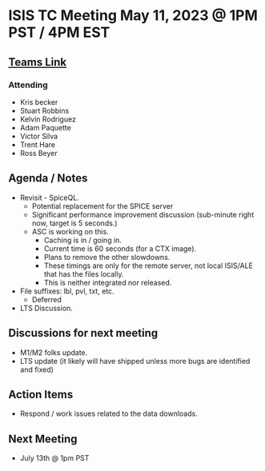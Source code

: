 # ISIS TC Meeting May 11, 2023 @ 1PM PST /  4PM EST

## [Teams Link](https://teams.microsoft.com/dl/launcher/launcher.html?url=%2f_%23%2fl%2fmeetup-join%2f19%3ameeting_YWRkZjdiMGUtZWJlOC00OWMzLThlMTItZTk0Y2MyM2E1MWE0%40thread.v2%2f0%3fcontext%3d%257b%2522Tid%2522%253a%25220693b5ba-4b18-4d7b-9341-f32f400a5494%2522%252c%2522Oid%2522%253a%2522c27c6e98-e45a-45ff-aea5-7f10d6fe67c1%2522%257d%26anon%3dtrue&type=meetup-join&deeplinkId=e54b3969-3c7f-4efb-9cad-ee99cf639f86&directDl=true&msLaunch=true&enableMobilePage=true&suppressPrompt=true)

### Attending
- Kris becker
- Stuart Robbins
- Kelvin Rodriguez
- Adam Paquette
- Victor Silva
- Trent Hare
- Ross Beyer

## Agenda / Notes
- Revisit - SpiceQL.
  - Potential replacement for the SPICE server
  - Significant performance improvement discussion (sub-minute right now, target is 5 seconds.)
  - ASC is working on this.
    - Caching is in / going in.
    - Current time is 60 seconds (for a CTX image).
    - Plans to remove the other slowdowns.
    - These timings are only for the remote server, not local ISIS/ALE that has the files locally.
    - This is neither integrated nor released.
- File suffixes: lbl, pvl, txt, etc.
  - Deferred
- LTS Discussion.

## Discussions for next meeting
- M1/M2 folks update. 
- LTS update (it likely will have shipped unless more bugs are identified and fixed)

## Action Items
- Respond / work issues related to the data downloads.


## Next Meeting
- July 13th @ 1pm PST
